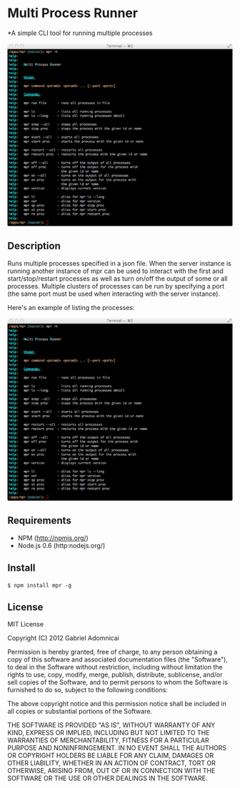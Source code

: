 # Multi Process Runner
*A simple CLI tool for running multiple processes

<img src="https://github.com/gabesoft/mpr/raw/master/assets/help.png" />

## Description

Runs multiple processes specified in a json file.
When the server instance is running another instance of mpr can be used 
to interact with the first and start/stop/restart processes as well as turn on/off
the output of some or all processes.
Multiple clusters of processes can be run by specifying a port (the same port must 
be used when interacting with the server instance).

Here's an example of listing the processes:

<img src="https://github.com/gabesoft/mpr/raw/master/assets/help.png" />

## Requirements

- NPM (http://npmjs.org/)
- Node.js 0.6 (http:nodejs.org/)

## Install

```
$ npm install mpr -g
```

## License

MIT License

Copyright (C) 2012 Gabriel Adomnicai

Permission is hereby granted, free of charge, to any person obtaining a copy of
this software and associated documentation files (the "Software"), to deal in
the Software without restriction, including without limitation the rights to
use, copy, modify, merge, publish, distribute, sublicense, and/or sell copies
of the Software, and to permit persons to whom the Software is furnished to do
so, subject to the following conditions:

The above copyright notice and this permission notice shall be included in all
copies or substantial portions of the Software.

THE SOFTWARE IS PROVIDED "AS IS", WITHOUT WARRANTY OF ANY KIND, EXPRESS OR
IMPLIED, INCLUDING BUT NOT LIMITED TO THE WARRANTIES OF MERCHANTABILITY,
FITNESS FOR A PARTICULAR PURPOSE AND NONINFRINGEMENT. IN NO EVENT SHALL THE
AUTHORS OR COPYRIGHT HOLDERS BE LIABLE FOR ANY CLAIM, DAMAGES OR OTHER
LIABILITY, WHETHER IN AN ACTION OF CONTRACT, TORT OR OTHERWISE, ARISING FROM,
OUT OF OR IN CONNECTION WITH THE SOFTWARE OR THE USE OR OTHER DEALINGS IN THE
SOFTWARE.
